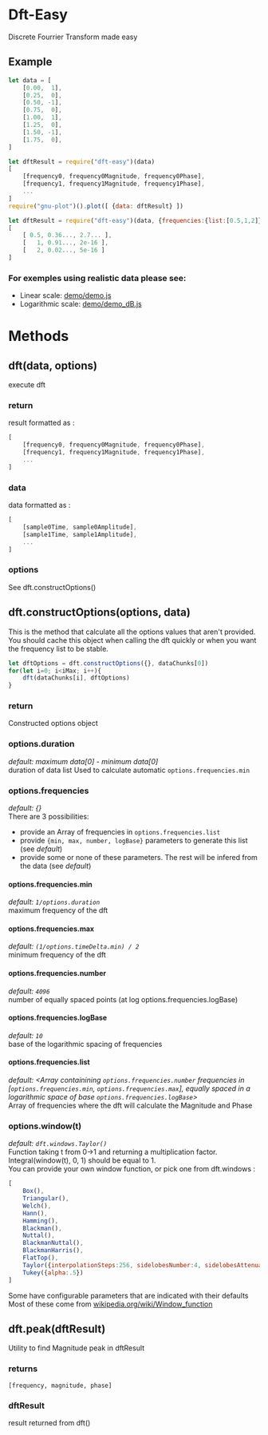 Dft-Easy
===============================================
Discrete Fourrier Transform made easy

## Example
```js
let data = [
	[0.00,  1],
	[0.25,  0],
	[0.50, -1],
	[0.75,  0],
	[1.00,  1],
	[1.25,  0],
	[1.50, -1],
	[1.75,  0],
]
```
```js
let dftResult = require("dft-easy")(data)
[
	[frequency0, frequency0Magnitude, frequency0Phase],
	[frequency1, frequency1Magnitude, frequency1Phase],
	...
]
require("gnu-plot")().plot([ {data: dftResult} ])
```
```js
let dftResult = require("dft-easy")(data, {frequencies:{list:[0.5,1,2]}})
[
	[ 0.5, 0.36..., 2.7... ],
	[   1, 0.91..., 2e-16 ],
	[   2, 0.02..., 5e-16 ]
]
```
### For exemples using realistic data please see:  
 - Linear scale: [demo/demo.js](demo/demo.js)  
 - Logarithmic scale: [demo/demo_dB.js](demo/demo_dB.js)  

# Methods

## dft(data, options)
execute dft

### return
result formatted as : 
```js
[
	[frequency0, frequency0Magnitude, frequency0Phase],
	[frequency1, frequency1Magnitude, frequency1Phase],
	...
]
```

### data
data formatted as : 
```js
[
	[sample0Time, sample0Amplitude],
	[sample1Time, sample1Amplitude],
	...
]
```

### options
See dft.constructOptions()

## dft.constructOptions(options, data)
This is the method that calculate all the options values that aren't provided.  
You should cache this object when calling the dft quickly or when you want the frequency list to be stable.  
```js
let dftOptions = dft.constructOptions({}, dataChunks[0])
for(let i=0; i<iMax; i++){
	dft(dataChunks[i], dftOptions)
}
```

### return
Constructed options object

### options.duration
*default: maximum data[0] - minimum data[0]*  
duration of data list 
Used to calculate automatic `options.frequencies.min` 

### options.frequencies 
*default: {}*  
There are 3 possibilities:
 - provide an Array of frequencies in `options.frequencies.list` 
 - provide `{min, max, number, logBase}` parameters to generate this list (see *default*) 
 - provide some or none of these parameters. The rest will be infered from the data (see *default*)  

#### options.frequencies.min
*default: `1/options.duration`*  
maximum frequency of the dft 

#### options.frequencies.max 
*default: `(1/options.timeDelta.min) / 2`*  
minimum frequency of the dft 

#### options.frequencies.number 
*default: `4096`*  
number of equally spaced points (at log options.frequencies.logBase) 

#### options.frequencies.logBase
*default: `10`*  
base of the logarithmic spacing of frequencies 

#### options.frequencies.list
*default: <Array containining `options.frequencies.number` frequencies in [`options.frequencies.min`, `options.frequencies.max`], equally spaced in a logarithmic space of base `options.frequencies.logBase`>*  
Array of frequencies where the dft will calculate the Magnitude and Phase

### options.window(t)
*default: `dft.windows.Taylor()`*  
Function taking t from 0->1 and returning a multiplication factor.  
Integral(window(t), 0, 1) should be equal to 1.  
You can provide your own window function, or pick one from dft.windows : 
```js
[
	Box(),
	Triangular(),
	Welch(),
	Hann(),
	Hamming(),
	Blackman(),
	Nuttal(),
	BlackmanNuttal(),
	BlackmanHarris(),
	FlatTop(),
	Taylor({interpolationSteps:256, sidelobesNumber:4, sidelobesAttenuation:35/*dB*/}),
	Tukey({alpha:.5})
]
```
Some have configurable parameters that are indicated with their defaults  
Most of these come from [wikipedia.org/wiki/Window_function](https://en.wikipedia.org/wiki/Window_function#A_list_of_window_functions)  

## dft.peak(dftResult)
Utility to find Magnitude peak in dftResult  
### returns
`[frequency, magnitude, phase]`  

### dftResult
result returned from dft()  
